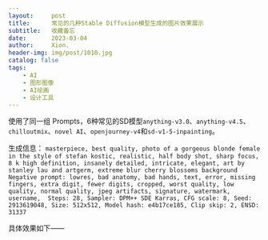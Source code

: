 ```yaml
---
layout:     post
title:      常见的几种Stable Diffusion模型生成的图片效果展示
subtitle:   收藏备忘
date:       2023-03-04
author:     Xion.
header-img: img/post/1010.jpg
catalog: false
tags:
    - AI
    - 图形图像
    - AI绘画
    - 设计工具
---
```


使用了同一组 Prompts，6种常见的SD模型`anything-v3.0`、`anything-v4.5`、`chilloutmix`、`novel AI`、`openjourney-v4`和`sd-v1-5-inpainting`。

生成信息：
`masterpiece, best quality, photo of a gorgeous blonde female in the style of stefan kostic, realistic, half body shot, sharp focus, 8 k high definition, insanely detailed, intricate, elegant, art by stanley lau and artgerm, extreme blur cherry blossoms background
Negative prompt: lowres, bad anatomy, bad hands, text, error, missing fingers, extra digit, fewer digits, cropped, worst quality, low quality, normal quality, jpeg artifacts, signature, watermark, username, 
Steps: 28, Sampler: DPM++ SDE Karras, CFG scale: 8, Seed: 2913619048, Size: 512x512, Model hash: e4b17ce185, Clip skip: 2, ENSD: 31337`

具体效果如下——
